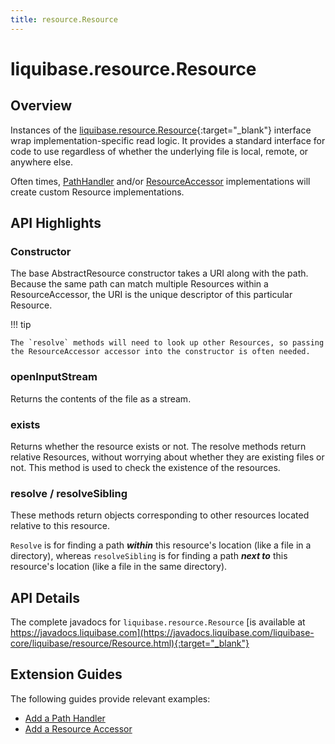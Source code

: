 ```yaml
---
title: resource.Resource
---
```


# liquibase.resource.Resource

## Overview

Instances of the [liquibase.resource.Resource](https://javadocs.liquibase.com/liquibase-core/liquibase/resource/Resource.html){:target="_blank"} interface
wrap implementation-specific read logic. It provides a standard interface for code to use regardless of whether the underlying file is local, remote, or anywhere else.  

Often times, [PathHandler](resource-pathhandler.md) and/or [ResourceAccessor](resource-resourceaccessor.md) implementations will create custom Resource implementations.


## API Highlights

### Constructor

The base AbstractResource constructor takes a URI along with the path. Because the same path can match multiple Resources within a ResourceAccessor, the URI is the unique descriptor of this particular Resource.

!!! tip

    The `resolve` methods will need to look up other Resources, so passing the ResourceAccessor accessor into the constructor is often needed.   

### openInputStream

Returns the contents of the file as a stream.

### exists

Returns whether the resource exists or not. The resolve methods return relative Resources, without worrying about whether they are existing files or not.
This method is used to check the existence of the resources.

### resolve / resolveSibling

These methods return objects corresponding to other resources located relative to this resource.

`Resolve` is for finding a path **_within_** this resource's location (like a file in a directory),
whereas `resolveSibling` is for finding a path **_next to_** this resource's location (like a file in the same directory).

## API Details

The complete javadocs for `liquibase.resource.Resource` [is available at https://javadocs.liquibase.com](https://javadocs.liquibase.com/liquibase-core/liquibase/resource/Resource.html){:target="_blank"}

## Extension Guides

The following guides provide relevant examples:

- [Add a Path Handler](../../extensions-integrations/extension-guides/add-a-path-handler.md)
- [Add a Resource Accessor](../../extensions-integrations/extension-guides/add-a-resource-accessor.md)